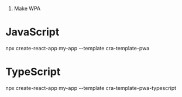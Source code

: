 1. Make WPA  
# JavaScript
npx create-react-app my-app --template cra-template-pwa

# TypeScript
npx create-react-app my-app --template cra-template-pwa-typescript